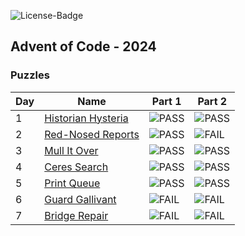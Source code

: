 ![License-Badge](https://img.shields.io/github/license/hendrikboeck/aoc24?style=for-the-badge&label=License&color=blue
)

## Advent of Code - 2024

### Puzzles

| Day | Name                                   | Part 1               | Part 2               |
| --- | -------------------------------------- | -------------------- | -------------------- |
| 1   | [Historian Hysteria](./tasks/day01.md) | ![PASS][pass-shield] | ![PASS][pass-shield] |
| 2   | [Red-Nosed Reports](./tasks/day02.md)  | ![PASS][pass-shield] | ![FAIL][fail-shield] |
| 3   | [Mull It Over](./tasks/day03.md)       | ![PASS][pass-shield] | ![PASS][pass-shield] |
| 4   | [Ceres Search](./tasks/day04.md)       | ![PASS][pass-shield] | ![PASS][pass-shield] |
| 5   | [Print Queue](./tasks/day05.md)        | ![PASS][pass-shield] | ![PASS][pass-shield] |
| 6   | [Guard Gallivant](./tasks/day06.md)    | ![FAIL][fail-shield] | ![FAIL][fail-shield] |
| 7   | [Bridge Repair](./tasks/day07.md)      | ![FAIL][fail-shield] | ![FAIL][fail-shield] |

[pass-shield]: https://img.shields.io/badge/PASS-brightgreen?style=flat-square
[fail-shield]: https://img.shields.io/badge/FAIL-darkred?style=flat-square
